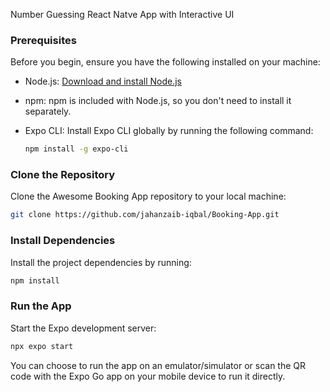 Number Guessing React Natve App with Interactive UI

### Prerequisites

Before you begin, ensure you have the following installed on your machine:

- Node.js: [Download and install Node.js](https://nodejs.org/)
- npm: npm is included with Node.js, so you don't need to install it separately.
- Expo CLI: Install Expo CLI globally by running the following command:

  ```bash
  npm install -g expo-cli

### Clone the Repository

Clone the Awesome Booking App repository to your local machine:

```bash
git clone https://github.com/jahanzaib-iqbal/Booking-App.git
```

### Install Dependencies

Install the project dependencies by running:

```bash
npm install
```

### Run the App

Start the Expo development server:

```bash
npx expo start
```

You can choose to run the app on an emulator/simulator or scan the QR code with the Expo Go app on your mobile device to run it directly.
